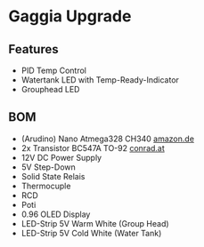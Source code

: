 # Gaggia Upgrade

## Features

- PID Temp Control
- Watertank LED with Temp-Ready-Indicator
- Grouphead LED

## BOM

- (Arudino) Nano Atmega328 CH340 [amazon.de](https://www.amazon.de/dp/B0D8WK1MGM?ref=ppx_yo2ov_dt_b_fed_asin_title&th=1)
- 2x Transistor BC547A TO-92 [conrad.at](https://www.conrad.at/de/p/tru-components-transistor-bjt-diskret-tc-bc547a-to-92-anzahl-kanaele-1-npn-1581825.html)
- 12V DC Power Supply
- 5V Step-Down
- Solid State Relais
- Thermocuple
- RCD
- Poti
- 0.96 OLED Display
- LED-Strip 5V Warm White (Group Head)
- LED-Strip 5V Cold White (Water Tank)
